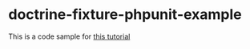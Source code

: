 doctrine-fixture-phpunit-example
================================

This is a code sample for [this tutorial](http://blog.ajouve.com/symfony2/phpunit/doctrine2/2015/11/15/set-up-doctrine2-fixtures-when-testing-with-phpunit-and-sqlite.html)
